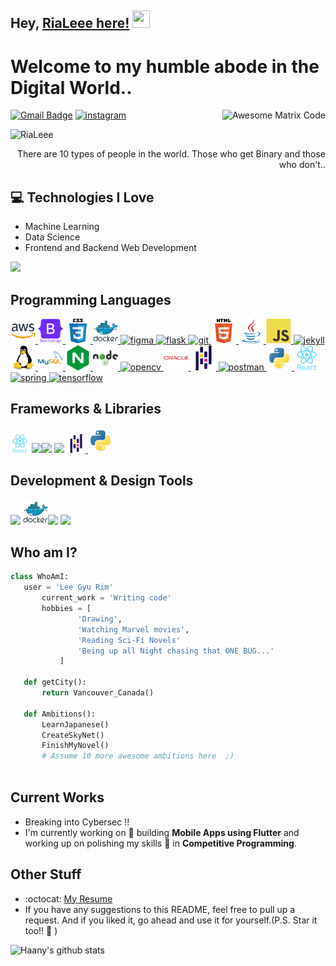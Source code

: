 ## Hey, [RiaLeee here!](https://www.youtube.com/channel/UCietjxpksncMdOUkycv5nqA)  <img src="https://media.giphy.com/media/hvRJCLFzcasrR4ia7z/giphy.gif" width="28px" height="28px">

<h1>Welcome to my humble abode in the Digital World..</h1> 

<img src = 'https://github.com/MarikIshtar007/arikIshtar007/blob/master/images/matrix.gif' alt = 'Awesome Matrix Code' align='right'/>

[![Gmail Badge](https://img.shields.io/badge/-gyurim26@gmail.com-c14438?style=flat-square&logo=Gmail&logoColor=white&link=mailto:gyurim26@gmail.com)](mailto:gyurim26@gmail.com)
[![instagram](https://img.shields.io/badge/-The%20Broke%20Coder-c14438?style=flat-square&logo=Instagram&link=https://instagram.com/rbfla.2)](https://instagram.com/rbfla.2)
<p align="left"> <img src="https://komarev.com/ghpvc/?username=RiaLeee" alt="RiaLeee" /> </p>

<div style="text-align: right">There are 10 types of people in the world. Those who get Binary and those who don't.. </div>

## :computer: Technologies I Love
* Machine Learning
* Data Science
* Frontend and Backend Web Development

<img src = "https://github-readme-stats.vercel.app/api/top-langs/?username=RiaLeee&layout=compact">

## Programming Languages
<p align="left"> <a href="https://aws.amazon.com" target="_blank" rel="noreferrer"> <img src="https://raw.githubusercontent.com/devicons/devicon/master/icons/amazonwebservices/amazonwebservices-original-wordmark.svg" alt="aws" width="40" height="40"/> </a> <a href="https://getbootstrap.com" target="_blank" rel="noreferrer"> <img src="https://raw.githubusercontent.com/devicons/devicon/master/icons/bootstrap/bootstrap-plain-wordmark.svg" alt="bootstrap" width="40" height="40"/> </a> <a href="https://www.w3schools.com/css/" target="_blank" rel="noreferrer"> <img src="https://raw.githubusercontent.com/devicons/devicon/master/icons/css3/css3-original-wordmark.svg" alt="css3" width="40" height="40"/> </a> <a href="https://www.docker.com/" target="_blank" rel="noreferrer"> <img src="https://raw.githubusercontent.com/devicons/devicon/master/icons/docker/docker-original-wordmark.svg" alt="docker" width="40" height="40"/> </a> <a href="https://www.figma.com/" target="_blank" rel="noreferrer"> <img src="https://www.vectorlogo.zone/logos/figma/figma-icon.svg" alt="figma" width="40" height="40"/> </a> <a href="https://flask.palletsprojects.com/" target="_blank" rel="noreferrer"> <img src="https://www.vectorlogo.zone/logos/pocoo_flask/pocoo_flask-icon.svg" alt="flask" width="40" height="40"/> </a> <a href="https://git-scm.com/" target="_blank" rel="noreferrer"> <img src="https://www.vectorlogo.zone/logos/git-scm/git-scm-icon.svg" alt="git" width="40" height="40"/> </a> <a href="https://www.w3.org/html/" target="_blank" rel="noreferrer"> <img src="https://raw.githubusercontent.com/devicons/devicon/master/icons/html5/html5-original-wordmark.svg" alt="html5" width="40" height="40"/> </a> <a href="https://www.java.com" target="_blank" rel="noreferrer"> <img src="https://raw.githubusercontent.com/devicons/devicon/master/icons/java/java-original.svg" alt="java" width="40" height="40"/> </a> <a href="https://developer.mozilla.org/en-US/docs/Web/JavaScript" target="_blank" rel="noreferrer"> <img src="https://raw.githubusercontent.com/devicons/devicon/master/icons/javascript/javascript-original.svg" alt="javascript" width="40" height="40"/> </a> <a href="https://jekyllrb.com/" target="_blank" rel="noreferrer"> <img src="https://www.vectorlogo.zone/logos/jekyllrb/jekyllrb-icon.svg" alt="jekyll" width="40" height="40"/> </a> <a href="https://www.linux.org/" target="_blank" rel="noreferrer"> <img src="https://raw.githubusercontent.com/devicons/devicon/master/icons/linux/linux-original.svg" alt="linux" width="40" height="40"/> </a> <a href="https://www.mysql.com/" target="_blank" rel="noreferrer"> <img src="https://raw.githubusercontent.com/devicons/devicon/master/icons/mysql/mysql-original-wordmark.svg" alt="mysql" width="40" height="40"/> </a> <a href="https://www.nginx.com" target="_blank" rel="noreferrer"> <img src="https://raw.githubusercontent.com/devicons/devicon/master/icons/nginx/nginx-original.svg" alt="nginx" width="40" height="40"/> </a> <a href="https://nodejs.org" target="_blank" rel="noreferrer"> <img src="https://raw.githubusercontent.com/devicons/devicon/master/icons/nodejs/nodejs-original-wordmark.svg" alt="nodejs" width="40" height="40"/> </a> <a href="https://opencv.org/" target="_blank" rel="noreferrer"> <img src="https://www.vectorlogo.zone/logos/opencv/opencv-icon.svg" alt="opencv" width="40" height="40"/> </a> <a href="https://www.oracle.com/" target="_blank" rel="noreferrer"> <img src="https://raw.githubusercontent.com/devicons/devicon/master/icons/oracle/oracle-original.svg" alt="oracle" width="40" height="40"/> </a> <a href="https://pandas.pydata.org/" target="_blank" rel="noreferrer"> <img src="https://raw.githubusercontent.com/devicons/devicon/2ae2a900d2f041da66e950e4d48052658d850630/icons/pandas/pandas-original.svg" alt="pandas" width="40" height="40"/> </a> <a href="https://postman.com" target="_blank" rel="noreferrer"> <img src="https://www.vectorlogo.zone/logos/getpostman/getpostman-icon.svg" alt="postman" width="40" height="40"/> </a> <a href="https://www.python.org" target="_blank" rel="noreferrer"> <img src="https://raw.githubusercontent.com/devicons/devicon/master/icons/python/python-original.svg" alt="python" width="40" height="40"/> </a> <a href="https://reactjs.org/" target="_blank" rel="noreferrer"> <img src="https://raw.githubusercontent.com/devicons/devicon/master/icons/react/react-original-wordmark.svg" alt="react" width="40" height="40"/> </a> <a href="https://spring.io/" target="_blank" rel="noreferrer"> <img src="https://www.vectorlogo.zone/logos/springio/springio-icon.svg" alt="spring" width="40" height="40"/> </a> <a href="https://www.tensorflow.org" target="_blank" rel="noreferrer"> <img src="https://www.vectorlogo.zone/logos/tensorflow/tensorflow-icon.svg" alt="tensorflow" width="40" height="40"/> </a> </p>

 ## Frameworks & Libraries
 <img src = 'https://raw.githubusercontent.com/devicons/devicon/master/icons/react/react-original-wordmark.svg' width='30'/>  <img src = 'https://www.vectorlogo.zone/logos/springio/springio-icon.svg' height='40'/><img src = 'https://www.vectorlogo.zone/logos/pocoo_flask/pocoo_flask-icon.svg' width='30'/> <img src = 'https://www.vectorlogo.zone/logos/tensorflow/tensorflow-icon.svg' height='40'/> <img src = 'https://raw.githubusercontent.com/devicons/devicon/2ae2a900d2f041da66e950e4d48052658d850630/icons/pandas/pandas-original.svg' width='30'/><a href="https://www.python.org" target="_blank" rel="noreferrer">
<img src="https://raw.githubusercontent.com/devicons/devicon/master/icons/python/python-original.svg" alt="python" width="40" height="40"/> </a>

  ## Development & Design Tools
 <img src = 'https://www.vectorlogo.zone/logos/git-scm/git-scm-icon.svg' width='30'/>  <img src = 'https://raw.githubusercontent.com/devicons/devicon/master/icons/docker/docker-original-wordmark.svg' height='40'/><img src = 'https://www.vectorlogo.zone/logos/getpostman/getpostman-icon.svg' width='30'/> <img src = 'https://www.vectorlogo.zone/logos/figma/figma-icon.svg' height='40'/>
 
 ## Who am I?
 ```python
 class WhoAmI:
 	user = 'Lee Gyu Rim'
		current_work = 'Writing code'
		hobbies = [
				'Drawing',
				'Watching Marvel movies',
				'Reading Sci-Fi Novels'
				'Being up all Night chasing that ONE BUG...'
			]
	
	def getCity():
		return Vancouver_Canada()
	
	def Ambitions():
		LearnJapanese()
		CreateSkyNet()
		FinishMyNovel()
		# Assume 10 more awesome ambitions here  ;)
	
 ```
 
## Current Works
 * Breaking into Cybersec !!
 * I'm currently working on 🔭 building **Mobile Apps using Flutter** and working up on polishing my skills 🌱 in **Competitive Programming**.
 
## Other Stuff
  - :octocat: [My Resume](https://drive.google.com/file/d/1tFL1gHFPw3MXzfW98oQEFjs2jQSGiVjw/view?usp=share_link)
  - If you have any suggestions to this README, feel free to pull up a request. And if you liked it, go ahead and use it for yourself.(P.S. Star it too!! :grimacing: )

![Haany's github stats](https://github-readme-stats.vercel.app/api?username=RiaLeee&show_icons=true&hide=[%22issues%22])
 
